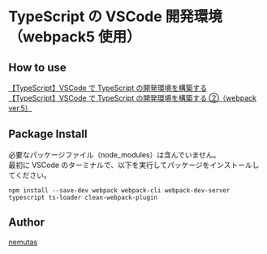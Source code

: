 # TypeScript の VSCode 開発環境（webpack5 使用）

## How to use

[【TypeScript】VSCode で TypeScript の開発環境を構築する](https://qiita.com/nemutas/items/0a266ec58c76ae3ee43a)  
[【TypeScript】VSCode で TypeScript の開発環境を構築する ②（webpack ver.5）](https://qiita.com/nemutas/items/3a220aad4692f83bbbb5)

## Package Install

必要なパッケージファイル（node_modules）は含んでいません。  
最初に VSCode のターミナルで、以下を実行してパッケージをインストールしてください。

```
npm install --save-dev webpack webpack-cli webpack-dev-server typescript ts-loader clean-webpack-plugin
```

## Author

[nemutas](https://github.com/nemutas)
